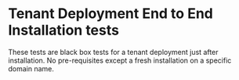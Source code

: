# Tenant Deployment End to End Installation tests

These tests are black box tests for a tenant deployment just after installation. No pre-requisites except a fresh installation on a specific domain name.